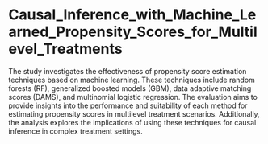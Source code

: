 # Causal_Inference_with_Machine_Learned_Propensity_Scores_for_Multilevel_Treatments

The study investigates the effectiveness of propensity score estimation techniques based on machine learning. These techniques include random forests (RF), generalized boosted models (GBM), data adaptive matching scores (DAMS), and multinomial logistic regression. The evaluation aims to provide insights into the performance and suitability of each method for estimating propensity scores in multilevel treatment scenarios. Additionally, the analysis explores the implications of using these techniques for causal inference in complex treatment settings.
